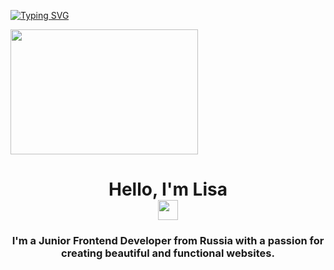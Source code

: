 [![Typing SVG](https://readme-typing-svg.herokuapp.com?color=%2336BCF7&lines=Welcome+to+my+profile)](https://git.io/typing-svg)
<p><img src=https://media.giphy.com/media/dNgK7Ws7y176U/giphy.gif width="300" height="200" align="center"/></p>
<h1 align="center">Hello, I'm Lisa</a> 
<div align="center"><img src="https://github.com/blackcater/blackcater/raw/main/images/Hi.gif" height="32"/></div>
<h3 align="center">I'm a Junior Frontend Developer from Russia with a passion for creating beautiful and functional websites. </h3>

<!--
**Lisa3689/Lisa3689** is a ✨ _special_ ✨ repository because its `README.md` (this file) appears on your GitHub profile.

Here are some ideas to get you started:

- 🔭 I’m currently working on ...
- 🌱 I’m currently learning ...
- 👯 I’m looking to collaborate on ...
- 🤔 I’m looking for help with ...
- 💬 Ask me about ...
- 📫 How to reach me: ...
- 😄 Pronouns: ...
- ⚡ Fun fact: ...
-->
